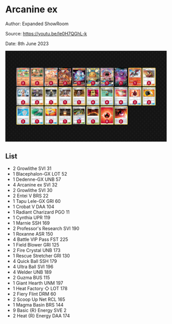 # Arcanine ex

Author: Expanded ShowRoom

Source: <https://youtu.be/le0H7QGhL-k>

Date: 8th June 2023

![decklist](../../images/SVI/Arcanine%20ex/2-%20Arcanine%20ex.png)

## List

* 2 Growlithe SVI 31
* 1 Blacephalon-GX LOT 52
* 1 Dedenne-GX UNB 57
* 4 Arcanine ex SVI 32
* 2 Growlithe SVI 30
* 2 Entei V BRS 22
* 1 Tapu Lele-GX GRI 60
* 1 Crobat V DAA 104
* 1 Radiant Charizard PGO 11
* 1 Cynthia UPR 119
* 1 Marnie SSH 169
* 2 Professor's Research SVI 190
* 1 Roxanne ASR 150
* 4 Battle VIP Pass FST 225
* 1 Field Blower GRI 125
* 2 Fire Crystal UNB 173
* 1 Rescue Stretcher GRI 130
* 4 Quick Ball SSH 179
* 4 Ultra Ball SVI 196
* 4 Welder UNB 189
* 2 Guzma BUS 115
* 1 Giant Hearth UNM 197
* 1 Heat Factory ◇ LOT 178
* 2 Fiery Flint DRM 60
* 2 Scoop Up Net RCL 165
* 1 Magma Basin BRS 144
* 9 Basic {R} Energy SVE 2
* 2 Heat {R} Energy DAA 174
